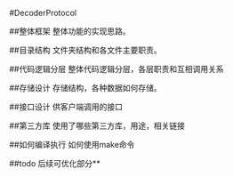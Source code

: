 #DecoderProtocol

##整体框架
    整体功能的实现思路。

##目录结构
    文件夹结构和各文件主要职责。

##代码逻辑分层
    整体代码逻辑分层，各层职责和互相调用关系

##存储设计
    存储结构，各种数据如何存储。

##接口设计
    供客户端调用的接口

##第三方库
    使用了哪些第三方库，用途，相关链接

##如何编译执行
    如何使用make命令

##todo 
    后续可优化部分**